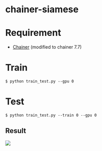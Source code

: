 chainer-siamese
===============

# Requirement

- [Chainer](https://github.com/pfnet/chainer) (modified to chainer 7.7)

# Train

```
$ python train_test.py --gpu 0
```

# Test

```
$ python train_test.py --train 0 --gpu 0
```

## Result

![](https://raw.githubusercontent.com/wiki/mitmul/chainer-siamese/images/result.png)
